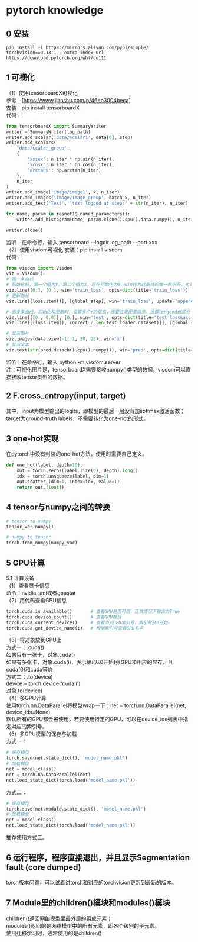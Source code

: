 # pytorch knowledge
## 0 安装
`pip install -i https://mirrors.aliyun.com/pypi/simple/  torchvision==0.13.1 --extra-index-url https://download.pytorch.org/whl/cu111`

## 1 可视化
（1）使用tensorboardX可视化   
参考：[https://www.jianshu.com/p/46eb3004beca]  
安装：pip install tensorboardX  
代码：  
```python
from tensorboardX import SummaryWriter
writer = SummaryWriter(log_path)
writer.add_scalar('data/scalar1', data[0], step)
writer.add_scalars(
    'data/scalar_group', 
    {
        'xsinx': n_iter * np.sin(n_iter),
        'xcosx': n_iter * np.cos(n_iter),
        'arctanx': np.arctan(n_iter)
    },
    n_iter
)
writer.add_image('image/image1', x, n_iter)
writer.add_images('image/image_group', batch_x, n_iter)
writer.add_text('Text', 'text logged at step:' + str(n_iter), n_iter)

for name, param in resnet18.named_parameters():
    writer.add_histogram(name, param.clone().cpu().data.numpy(), n_iter)

writer.close()
```
监听：在命令行，输入 tensorboard --logdir log_path --port xxx  
（2）使用visdom可视化
安装：pip install visdom  
代码：  
```python
from visdom import Visdom
viz = Visdom()
# 画一条曲线
# 初始化线，第一个值为Y，第二个值为X，现在初始化为0，win作为这条线的唯一标识符，也可以设置envs来管理win，opts是额外的配置信息
viz.line([0.], [0.], win='train_loss', opts=dict(title='train_loss'))
# 更新曲线
viz.line([loss.item()], [global_step], win='train_loss', update='append')

# 画多条曲线，初始化和更新时，设置多个Y的信息，还要注意配置信息，设置lengend做区分
viz.line([[0., 0.0]], [0.], win='test', opts=dict(title='test loss&acc.', legend=['loss', 'acc.']))
viz.line([[loss.item(), correct / len(test_loader.dataset)]], [global_step], win='test', update='append')

# 显示图片
viz.images(data.view(-1, 1, 28, 28), win='x')
# 显示文本
viz.text(str(pred.detach().cpu().numpy()), win='pred', opts=dict(title='pred'))
```
监听：在命令行，输入 python -m visdom.server  
注：可视化图片是，tensorboardX需要接收numpy()类型的数据，visdom可以直接接收tensor类型的数据。
## 2 F.cross_entropy(input, target)  
其中，input为模型输出的logits，即模型的最后一层没有加softmax激活函数；  
target为ground-truth labels，不需要转化为one-hot的形式。  
## 3 one-hot实现  
在pytorch中没有封装的one-hot方法，使用时需要自己定义。   
```python
def one_hot(label, depth=10):
    out = torch.zeros(label.size(0), depth).long()
    idx = torch.unsqueeze(label, dim=1)
    out.scatter_(dim=1, index=idx, value=1)
    return out.float()
```
## 4 tensor与numpy之间的转换
```python
# tensor to numpy
tensor_var.numpy()

# numpy to tensor
torch.from_numpy(numpy_var)
```
## 5 GPU计算
5.1 计算设备  
（1）查看显卡信息  
命令：nvidia-smi或者gpustat  
（2）用代码查看GPU信息  
```python
torch.cuda.is_available()       # 查看GPU是否可用，正常情况下输出为True
torch.cuda.device_count()       # 查看GPU数目
torch.cuda.current_device()     # 查看当前GPU索引号，索引号从0开始
torch.cuda.get_device_name(i)   # 根据索引号查看GPU名字
```
（3）将对象放到GPU上  
方式一：.cuda()  
如果只有一张卡，对象.cuda()  
如果有多张卡，对象.cuda(i)，表示第i(从0开始)张GPU和相应的显存，且cuda(0)和cuda等价  
方式二：.to(device)  
device = torch.device('cuda:i')  
对象.to(device)  
（4）多GPU计算  
使用torch.nn.DataParallel将模型wrap一下：net = torch.nn.DataParallel(net, device_ids=None)  
默认所有的GPU都会被使用，若要使用特定的GPU，可以在device_ids列表中指定对应的索引号。  
（5）多GPU模型的保存与加载  
方式一：  
```python
# 保存模型
torch.save(net.state_dict(), 'model_name.pkl')
# 加载模型
net = model_class()
net = torch.nn.DataParallel(net)
net.load_state_dict(torch.load('model_name.pkl'))
```
方式二：  
```python
# 保存模型
torch.save(net.module.state_dict(), 'model_name.pkl')
# 加载模型
net = model_class()
net.load_state_dict(torch.load('model_name.pkl'))
```
推荐使用方式二。  
## 6 运行程序，程序直接退出，并且显示Segmentation fault (core dumped)   
torch版本问题，可以试着讲torch和对应的torchvision更新到最新的版本。  
## 7 Module里的children()模块和modules()模块
children()返回网络模型里最外层的组成元素；    
modules()返回的是网络模型中的所有元素，即各个级别的子元素。  
使用迁移学习时，通常使用的是children()  
